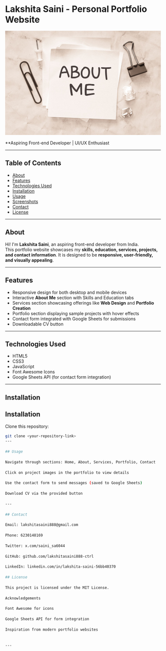 # Lakshita Saini - Personal Portfolio Website

![Portfolio Screenshot](images/IMG.jpg)

**Aspiring Front-end Developer | UI/UX Enthusiast 

---

## Table of Contents
- [About](#about)
- [Features](#features)
- [Technologies Used](#technologies-used)
- [Installation](#installation)
- [Usage](#usage)
- [Screenshots](#screenshots)
- [Contact](#contact)
- [License](#license)

---

## About
Hi! I'm **Lakshita Saini**, an aspiring front-end developer from India.  
This portfolio website showcases my **skills, education, services, projects, and contact information**. It is designed to be **responsive, user-friendly, and visually appealing**.

---

## Features
- Responsive design for both desktop and mobile devices  
- Interactive **About Me** section with Skills and Education tabs  
- Services section showcasing offerings like **Web Design** and **Portfolio Creation**  
- Portfolio section displaying sample projects with hover effects  
- Contact form integrated with Google Sheets for submissions  
- Downloadable CV button  

---

## Technologies Used
- HTML5  
- CSS3  
- JavaScript  
- Font Awesome Icons  
- Google Sheets API (for contact form integration)  

---
## Installation
## Installation
  Clone this repository:  
 ```bash
 git clone <your-repository-link>
---

## Usage

Navigate through sections: Home, About, Services, Portfolio, Contact

Click on project images in the portfolio to view details

Use the contact form to send messages (saved to Google Sheets)

Download CV via the provided button

---

## Contact

Email: lakshitasaini888@gmail.com

Phone: 6230148169

Twitter: x.com/saini_sa6044

GitHub: github.com/lakshitasaini888-ctrl

LinkedIn: linkedin.com/in/lakshita-saini-56bb40370

## License

This project is licensed under the MIT License.

Acknowledgements

Font Awesome for icons

Google Sheets API for form integration

Inspiration from modern portfolio websites


---


